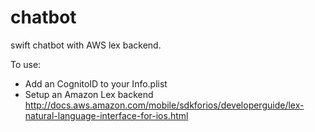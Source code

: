 # chatbot
swift chatbot with AWS lex backend.

To use:
- Add an CognitoID to your Info.plist
- Setup an Amazon Lex backend
  http://docs.aws.amazon.com/mobile/sdkforios/developerguide/lex-natural-language-interface-for-ios.html
